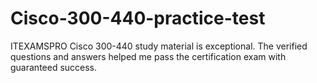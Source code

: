 # Cisco-300-440-practice-test
ITEXAMSPRO Cisco 300-440 study material is exceptional. The verified questions and answers helped me pass the certification exam with guaranteed success.
